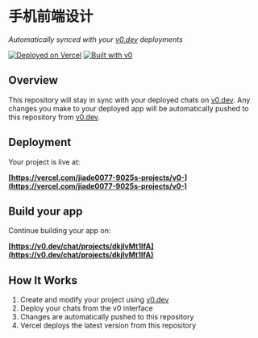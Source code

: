 # 手机前端设计

*Automatically synced with your [v0.dev](https://v0.dev) deployments*

[![Deployed on Vercel](https://img.shields.io/badge/Deployed%20on-Vercel-black?style=for-the-badge&logo=vercel)](https://vercel.com/jiade0077-9025s-projects/v0-)
[![Built with v0](https://img.shields.io/badge/Built%20with-v0.dev-black?style=for-the-badge)](https://v0.dev/chat/projects/dkjlvMt1IfA)

## Overview

This repository will stay in sync with your deployed chats on [v0.dev](https://v0.dev).
Any changes you make to your deployed app will be automatically pushed to this repository from [v0.dev](https://v0.dev).

## Deployment

Your project is live at:

**[https://vercel.com/jiade0077-9025s-projects/v0-](https://vercel.com/jiade0077-9025s-projects/v0-)**

## Build your app

Continue building your app on:

**[https://v0.dev/chat/projects/dkjlvMt1IfA](https://v0.dev/chat/projects/dkjlvMt1IfA)**

## How It Works

1. Create and modify your project using [v0.dev](https://v0.dev)
2. Deploy your chats from the v0 interface
3. Changes are automatically pushed to this repository
4. Vercel deploys the latest version from this repository
